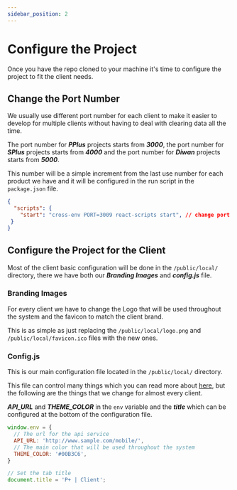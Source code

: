 ```yaml
---
sidebar_position: 2
---
```


# Configure the Project

Once you have the repo cloned to your machine it's time to configure the project to fit the client needs.

## Change the Port Number 

We usually use different port number for each client to make it easier to develop for multiple clients without having to deal with clearing data all the time.

The port number for ***PPlus*** projects starts from ***3000***, the port number for ***SPlus*** projects starts from ***4000*** and the port number for ***Diwan*** projects starts from ***5000***.

This number will be a simple increment from the last use number for each product we have and it will be configured in the run script in the `package.json` file.

```json title="package.json"
{
  "scripts": {
    "start": "cross-env PORT=3009 react-scripts start", // change port number here
 }
}
```

## Configure the Project for the Client

Most of the client basic configuration will be done in the `/public/local/` directory, there we have both our ***Branding Images*** and ***config.js*** file.

### Branding Images

For every client we have to change the Logo that will be used throughout the system and the favicon to match the client brand.

This is as simple as just replacing the `/public/local/logo.png` and `/public/local/favicon.ico` files with the new ones.

### Config.js

This is our main configuration file located in the `/public/local/` directory.

This file can control many things which you can read more about [here](https://google.com), but the following are the things that we change for almost every client.

***API_URL*** and ***THEME_COLOR*** in the `env` variable and the ***title*** which can be configured at the bottom of the configuration file.

```js title="/public/local/config.js"
window.env = {
  // The url for the api service
  API_URL: 'http://www.sample.com/mobile/',
  // The main color that will be used throughout the system
  THEME_COLOR: '#00B3C6',
}

// Set the tab title
document.title = 'P+ | Client';
```

